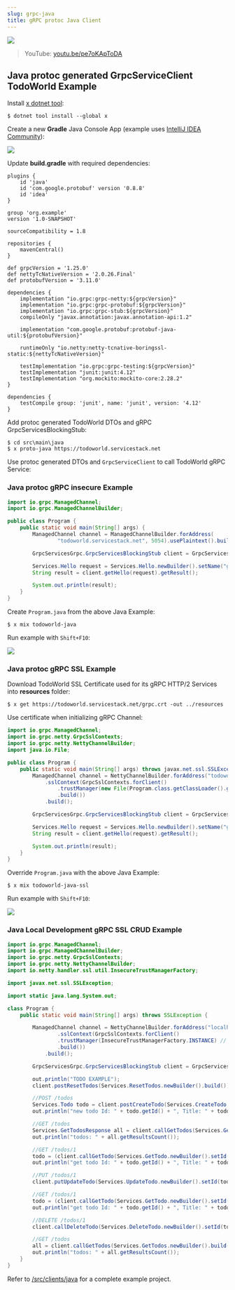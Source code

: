 ```yaml
---
slug: grpc-java
title: gRPC protoc Java Client
---
```


[![](https://raw.githubusercontent.com/ServiceStack/docs/master/docs/images/grpc/java.png)](https://youtu.be/pe7oKApToDA)

> YouTube: [youtu.be/pe7oKApToDA](https://youtu.be/pe7oKApToDA)

## Java protoc generated GrpcServiceClient TodoWorld Example

Install [x dotnet tool](https://docs.servicestack.net/dotnet-tool):
    
    $ dotnet tool install --global x 

Create a new **Gradle** Java Console App (example uses [IntelliJ IDEA Community](https://www.jetbrains.com/idea/download/)):

![](https://raw.githubusercontent.com/NetCoreApps/todo-world/master/src/TodoWorld/wwwroot/assets/img/java/create-01.png)

Update **build.gradle** with required dependencies:

```gradlew
plugins {
    id 'java'
    id 'com.google.protobuf' version '0.8.8'
    id 'idea'
}

group 'org.example'
version '1.0-SNAPSHOT'

sourceCompatibility = 1.8

repositories {
    mavenCentral()
}

def grpcVersion = '1.25.0'
def nettyTcNativeVersion = '2.0.26.Final'
def protobufVersion = '3.11.0'

dependencies {
    implementation "io.grpc:grpc-netty:${grpcVersion}"
    implementation "io.grpc:grpc-protobuf:${grpcVersion}"
    implementation "io.grpc:grpc-stub:${grpcVersion}"
    compileOnly "javax.annotation:javax.annotation-api:1.2"

    implementation "com.google.protobuf:protobuf-java-util:${protobufVersion}"

    runtimeOnly "io.netty:netty-tcnative-boringssl-static:${nettyTcNativeVersion}"

    testImplementation "io.grpc:grpc-testing:${grpcVersion}"
    testImplementation "junit:junit:4.12"
    testImplementation "org.mockito:mockito-core:2.28.2"
}

dependencies {
    testCompile group: 'junit', name: 'junit', version: '4.12'
}
```

Add protoc generated TodoWorld DTOs and gRPC GrpcServicesBlockingStub:

    $ cd src\main\java
    $ x proto-java https://todoworld.servicestack.net
    
Use protoc generated DTOs and `GrpcServiceClient` to call TodoWorld gRPC Service:

### Java protoc gRPC insecure Example

```java
import io.grpc.ManagedChannel;
import io.grpc.ManagedChannelBuilder;

public class Program {
    public static void main(String[] args) {
        ManagedChannel channel = ManagedChannelBuilder.forAddress(
                "todoworld.servicestack.net", 5054).usePlaintext().build();

        GrpcServicesGrpc.GrpcServicesBlockingStub client = GrpcServicesGrpc.newBlockingStub(channel);

        Services.Hello request = Services.Hello.newBuilder().setName("gRPC Java").build();
        String result = client.getHello(request).getResult();

        System.out.println(result);
    }
}
```

Create `Program.java` from the above Java Example: 

    $ x mix todoworld-java

Run example with `Shift+F10`:

![](https://raw.githubusercontent.com/NetCoreApps/todo-world/master/src/TodoWorld/wwwroot/assets/img/java/run-insecure.png)

### Java protoc gRPC SSL Example

Download TodoWorld SSL Certificate used for its gRPC HTTP/2 Services into **resources** folder:

    $ x get https://todoworld.servicestack.net/grpc.crt -out ../resources 

Use certificate when initializing gRPC Channel:

```java
import io.grpc.ManagedChannel;
import io.grpc.netty.GrpcSslContexts;
import io.grpc.netty.NettyChannelBuilder;
import java.io.File;

public class Program {
    public static void main(String[] args) throws javax.net.ssl.SSLException {
        ManagedChannel channel = NettyChannelBuilder.forAddress("todoworld.servicestack.net", 50051)
            .sslContext(GrpcSslContexts.forClient()
                .trustManager(new File(Program.class.getClassLoader().getResource("grpc.crt").getFile()))
                .build())
            .build();

        GrpcServicesGrpc.GrpcServicesBlockingStub client = GrpcServicesGrpc.newBlockingStub(channel);

        Services.Hello request = Services.Hello.newBuilder().setName("gRPC Java").build();
        String result = client.getHello(request).getResult();

        System.out.println(result);
    }
}
```

Override `Program.java` with the above Java Example: 

    $ x mix todoworld-java-ssl

Run example with `Shift+F10`:

![](https://raw.githubusercontent.com/NetCoreApps/todo-world/master/src/TodoWorld/wwwroot/assets/img/java/run-ssl.png)

### Java Local Development gRPC SSL CRUD Example

```java
import io.grpc.ManagedChannel;
import io.grpc.ManagedChannelBuilder;
import io.grpc.netty.GrpcSslContexts;
import io.grpc.netty.NettyChannelBuilder;
import io.netty.handler.ssl.util.InsecureTrustManagerFactory;

import javax.net.ssl.SSLException;

import static java.lang.System.out;

class Program {
    public static void main(String[] args) throws SSLException {

        ManagedChannel channel = NettyChannelBuilder.forAddress("localhost", 5001)
                .sslContext(GrpcSslContexts.forClient()
                .trustManager(InsecureTrustManagerFactory.INSTANCE) // allow localhost self-signed certificates
                .build())
            .build();

        GrpcServicesGrpc.GrpcServicesBlockingStub client = GrpcServicesGrpc.newBlockingStub(channel);

        out.println("TODO EXAMPLE");
        client.postResetTodos(Services.ResetTodos.newBuilder().build());

        //POST /todos
        Services.Todo todo = client.postCreateTodo(Services.CreateTodo.newBuilder().setTitle("ServiceStack").build()).getResult();
        out.println("new todo Id: " + todo.getId() + ", Title: " + todo.getTitle());

        //GET /todos
        Services.GetTodosResponse all = client.callGetTodos(Services.GetTodos.newBuilder().build());
        out.println("todos: " + all.getResultsCount());

        //GET /todos/1
        todo = (client.callGetTodo(Services.GetTodo.newBuilder().setId(todo.getId()).build())).getResult();
        out.println("get todo Id: " + todo.getId() + ", Title: " + todo.getTitle());

        //PUT /todos/1
        client.putUpdateTodo(Services.UpdateTodo.newBuilder().setId(todo.getId()).setTitle("gRPC").build());

        //GET /todos/1
        todo = (client.callGetTodo(Services.GetTodo.newBuilder().setId(todo.getId()).build())).getResult();
        out.println("get todo Id: " + todo.getId() + ", Title: " + todo.getTitle());

        //DELETE /todos/1
        client.callDeleteTodo(Services.DeleteTodo.newBuilder().setId(todo.getId()).build());

        //GET /todos
        all = client.callGetTodos(Services.GetTodos.newBuilder().build());
        out.println("todos: " + all.getResultsCount());
    }
}
```

Refer to [/src/clients/java](https://github.com/NetCoreApps/todo-world/tree/master/src/clients/java)
for a complete example project.
